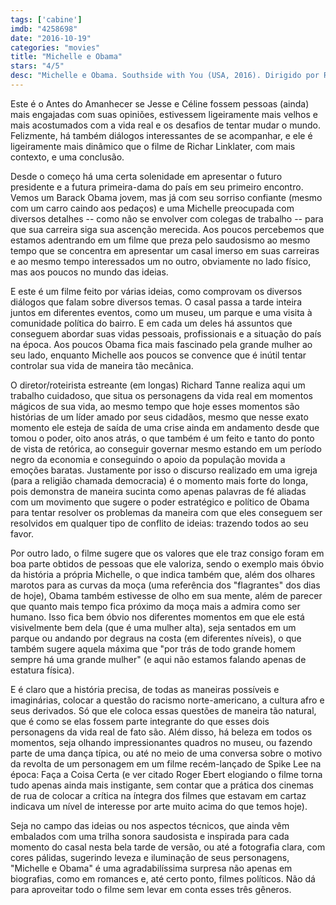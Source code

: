 ```yaml
---
tags: ['cabine']
imdb: "4258698"
date: "2016-10-19"
categories: "movies"
title: "Michelle e Obama"
stars: "4/5"
desc: "Michelle e Obama. Southside with You (USA, 2016). Dirigido por Richard Tanne. Escrito por Richard Tanne. Com Tika Sumpter (Michelle Robinson), Parker Sawyers (Barack Obama), Vanessa Bell Calloway (Marian Robinson), Phillip Edward Van Lear (Fraser Robinson), Taylar Fondren (Janice), Deanna Reed-Foster (Bernadette), Jerod Haynes (Tommy), Gabrielle Lott-Rogers (Rafiqa), Preston Tate Jr. (Kyle)."
---
```

Este é o Antes do Amanhecer se Jesse e Céline fossem pessoas (ainda) mais engajadas com suas opiniões, estivessem ligeiramente mais velhos e mais acostumados com a vida real e os desafios de tentar mudar o mundo. Felizmente, há também diálogos interessantes de se acompanhar, e ele é ligeiramente mais dinâmico que o filme de Richar Linklater, com mais contexto, e uma conclusão.

Desde o começo há uma certa solenidade em apresentar o futuro presidente e a futura primeira-dama do país em seu primeiro encontro. Vemos um Barack Obama jovem, mas já com seu sorriso confiante (mesmo com um carro caindo aos pedaços) e uma Michelle preocupada com diversos detalhes -- como não se envolver com colegas de trabalho -- para que sua carreira siga sua ascenção merecida. Aos poucos percebemos que estamos adentrando em um filme que preza pelo saudosismo ao mesmo tempo que se concentra em apresentar um casal imerso em suas carreiras e ao mesmo tempo interessados um no outro, obviamente no lado físico, mas aos poucos no mundo das ideias.

E este é um filme feito por várias ideias, como comprovam os diversos diálogos que falam sobre diversos temas. O casal passa a tarde inteira juntos em diferentes eventos, como um museu, um parque e uma visita à comunidade política do bairro. E em cada um deles há assuntos que conseguem abordar suas vidas pessoais, profissionais e a situação do país na época. Aos poucos Obama fica mais fascinado pela grande mulher ao seu lado, enquanto Michelle aos poucos se convence que é inútil tentar controlar sua vida de maneira tão mecânica.

O diretor/roteirista estreante (em longas) Richard Tanne realiza aqui um trabalho cuidadoso, que situa os personagens da vida real em momentos mágicos de sua vida, ao mesmo tempo que hoje esses momentos são histórias de um líder amado por seus cidadãos, mesmo que nesse exato momento ele esteja de saída de uma crise ainda em andamento desde que tomou o poder, oito anos atrás, o que também é um feito e tanto do ponto de vista de retórica, ao conseguir governar mesmo estando em um período negro da economia e conseguindo o apoio da população movida a emoções baratas. Justamente por isso o discurso realizado em uma igreja (para a religião chamada democracia) é o momento mais forte do longa, pois demonstra de maneira sucinta como apenas palavras de fé aliadas com um movimento que sugere o poder estratégico e político de Obama para tentar resolver os problemas da maneira com que eles conseguem ser resolvidos em qualquer tipo de conflito de ideias: trazendo todos ao seu favor.

Por outro lado, o filme sugere que os valores que ele traz consigo foram em boa parte obtidos de pessoas que ele valoriza, sendo o exemplo mais óbvio da história a própria Michelle, o que indica também que, além dos olhares marotos para as curvas da moça (uma referência dos "flagrantes" dos dias de hoje), Obama também estivesse de olho em sua mente, além de parecer que quanto mais tempo fica próximo da moça mais a admira como ser humano. Isso fica bem óbvio nos diferentes momentos em que ele está visivelmente bem dela (que é uma mulher alta), seja sentados em um parque ou andando por degraus na costa (em diferentes níveis), o que também sugere aquela máxima que "por trás de todo grande homem sempre há uma grande mulher" (e aqui não estamos falando apenas de estatura física).

E é claro que a história precisa, de todas as maneiras possíveis e imaginárias, colocar a questão do racismo norte-americano, a cultura afro e seus derivados. Só que ele coloca essas questões de maneira tão natural, que é como se elas fossem parte integrante do que esses dois personagens da vida real de fato são. Além disso, há beleza em todos os momentos, seja olhando impressionantes quadros no museu, ou fazendo parte de uma dança típica, ou até no meio de uma conversa sobre o motivo da revolta de um personagem em um filme recém-lançado de Spike Lee na época: Faça a Coisa Certa (e ver citado Roger Ebert elogiando o filme torna tudo apenas ainda mais instigante, sem contar que a prática dos cinemas de rua de colocar a crítica na íntegra dos filmes que estavam em cartaz indicava um nível de interesse por arte muito acima do que temos hoje).

Seja no campo das ideias ou nos aspectos técnicos, que ainda vêm embalados com uma trilha sonora saudosista e inspirada para cada momento do casal nesta bela tarde de versão, ou até a fotografia clara, com cores pálidas, sugerindo leveza e iluminação de seus personagens, "Michelle e Obama" é uma agradabilíssima surpresa não apenas em biografias, como em romances e, até certo ponto, filmes políticos. Não dá para aproveitar todo o filme sem levar em conta esses três gêneros.
